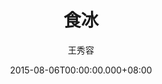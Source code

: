 ---
issue: 133
title: 食冰
author: 王秀容
date: 2015-08-06T00:00:00.000+08:00
topic: 懷想
difficulty: 1
wikidata: Q98095490
wikidata_link: https://www.wikidata.org/wiki/Q98095490
---